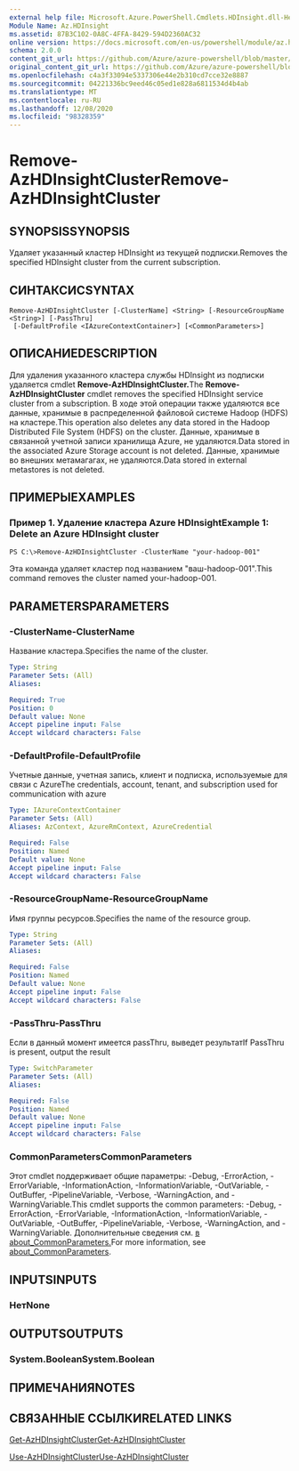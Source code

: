 ```yaml
---
external help file: Microsoft.Azure.PowerShell.Cmdlets.HDInsight.dll-Help.xml
Module Name: Az.HDInsight
ms.assetid: 87B3C102-0A8C-4FFA-8429-594D2360AC32
online version: https://docs.microsoft.com/en-us/powershell/module/az.hdinsight/remove-azhdinsightcluster
schema: 2.0.0
content_git_url: https://github.com/Azure/azure-powershell/blob/master/src/HDInsight/HDInsight/help/Remove-AzHDInsightCluster.md
original_content_git_url: https://github.com/Azure/azure-powershell/blob/master/src/HDInsight/HDInsight/help/Remove-AzHDInsightCluster.md
ms.openlocfilehash: c4a3f33094e5337306e44e2b310cd7cce32e8887
ms.sourcegitcommit: 04221336bc9eed46c05ed1e828a6811534d4b4ab
ms.translationtype: MT
ms.contentlocale: ru-RU
ms.lasthandoff: 12/08/2020
ms.locfileid: "98328359"
---
```

# <span data-ttu-id="76406-101">Remove-AzHDInsightCluster</span><span class="sxs-lookup"><span data-stu-id="76406-101">Remove-AzHDInsightCluster</span></span>

## <span data-ttu-id="76406-102">SYNOPSIS</span><span class="sxs-lookup"><span data-stu-id="76406-102">SYNOPSIS</span></span>
<span data-ttu-id="76406-103">Удаляет указанный кластер HDInsight из текущей подписки.</span><span class="sxs-lookup"><span data-stu-id="76406-103">Removes the specified HDInsight cluster from the current subscription.</span></span>

## <span data-ttu-id="76406-104">СИНТАКСИС</span><span class="sxs-lookup"><span data-stu-id="76406-104">SYNTAX</span></span>

```
Remove-AzHDInsightCluster [-ClusterName] <String> [-ResourceGroupName <String>] [-PassThru]
 [-DefaultProfile <IAzureContextContainer>] [<CommonParameters>]
```

## <span data-ttu-id="76406-105">ОПИСАНИЕ</span><span class="sxs-lookup"><span data-stu-id="76406-105">DESCRIPTION</span></span>
<span data-ttu-id="76406-106">Для удаления указанного кластера службы HDInsight из подписки удаляется cmdlet **Remove-AzHDInsightCluster.**</span><span class="sxs-lookup"><span data-stu-id="76406-106">The **Remove-AzHDInsightCluster** cmdlet removes the specified HDInsight service cluster from a subscription.</span></span>
<span data-ttu-id="76406-107">В ходе этой операции также удаляются все данные, хранимые в распределенной файловой системе Hadoop (HDFS) на кластере.</span><span class="sxs-lookup"><span data-stu-id="76406-107">This operation also deletes any data stored in the Hadoop Distributed File System (HDFS) on the cluster.</span></span>
<span data-ttu-id="76406-108">Данные, хранимые в связанной учетной записи хранилища Azure, не удаляются.</span><span class="sxs-lookup"><span data-stu-id="76406-108">Data stored in the associated Azure Storage account is not deleted.</span></span>
<span data-ttu-id="76406-109">Данные, хранимые во внешних метамагагах, не удаляются.</span><span class="sxs-lookup"><span data-stu-id="76406-109">Data stored in external metastores is not deleted.</span></span>

## <span data-ttu-id="76406-110">ПРИМЕРЫ</span><span class="sxs-lookup"><span data-stu-id="76406-110">EXAMPLES</span></span>

### <span data-ttu-id="76406-111">Пример 1. Удаление кластера Azure HDInsight</span><span class="sxs-lookup"><span data-stu-id="76406-111">Example 1: Delete an Azure HDInsight cluster</span></span>
```
PS C:\>Remove-AzHDInsightCluster -ClusterName "your-hadoop-001"
```

<span data-ttu-id="76406-112">Эта команда удаляет кластер под названием "ваш-hadoop-001".</span><span class="sxs-lookup"><span data-stu-id="76406-112">This command removes the cluster named your-hadoop-001.</span></span>

## <span data-ttu-id="76406-113">PARAMETERS</span><span class="sxs-lookup"><span data-stu-id="76406-113">PARAMETERS</span></span>

### <span data-ttu-id="76406-114">-ClusterName</span><span class="sxs-lookup"><span data-stu-id="76406-114">-ClusterName</span></span>
<span data-ttu-id="76406-115">Название кластера.</span><span class="sxs-lookup"><span data-stu-id="76406-115">Specifies the name of the cluster.</span></span>

```yaml
Type: String
Parameter Sets: (All)
Aliases:

Required: True
Position: 0
Default value: None
Accept pipeline input: False
Accept wildcard characters: False
```

### <span data-ttu-id="76406-116">-DefaultProfile</span><span class="sxs-lookup"><span data-stu-id="76406-116">-DefaultProfile</span></span>
<span data-ttu-id="76406-117">Учетные данные, учетная запись, клиент и подписка, используемые для связи с Azure</span><span class="sxs-lookup"><span data-stu-id="76406-117">The credentials, account, tenant, and subscription used for communication with azure</span></span>

```yaml
Type: IAzureContextContainer
Parameter Sets: (All)
Aliases: AzContext, AzureRmContext, AzureCredential

Required: False
Position: Named
Default value: None
Accept pipeline input: False
Accept wildcard characters: False
```

### <span data-ttu-id="76406-118">-ResourceGroupName</span><span class="sxs-lookup"><span data-stu-id="76406-118">-ResourceGroupName</span></span>
<span data-ttu-id="76406-119">Имя группы ресурсов.</span><span class="sxs-lookup"><span data-stu-id="76406-119">Specifies the name of the resource group.</span></span>

```yaml
Type: String
Parameter Sets: (All)
Aliases:

Required: False
Position: Named
Default value: None
Accept pipeline input: False
Accept wildcard characters: False
```

### <span data-ttu-id="76406-120">-PassThru</span><span class="sxs-lookup"><span data-stu-id="76406-120">-PassThru</span></span>
<span data-ttu-id="76406-121">Если в данный момент имеется passThru, выведет результат</span><span class="sxs-lookup"><span data-stu-id="76406-121">If PassThru is present, output the result</span></span>

```yaml
Type: SwitchParameter
Parameter Sets: (All)
Aliases:

Required: False
Position: Named
Default value: None
Accept pipeline input: False
Accept wildcard characters: False
```

### <span data-ttu-id="76406-122">CommonParameters</span><span class="sxs-lookup"><span data-stu-id="76406-122">CommonParameters</span></span>
<span data-ttu-id="76406-123">Этот cmdlet поддерживает общие параметры: -Debug, -ErrorAction, -ErrorVariable, -InformationAction, -InformationVariable, -OutVariable, -OutBuffer, -PipelineVariable, -Verbose, -WarningAction, and -WarningVariable.</span><span class="sxs-lookup"><span data-stu-id="76406-123">This cmdlet supports the common parameters: -Debug, -ErrorAction, -ErrorVariable, -InformationAction, -InformationVariable, -OutVariable, -OutBuffer, -PipelineVariable, -Verbose, -WarningAction, and -WarningVariable.</span></span> <span data-ttu-id="76406-124">Дополнительные сведения см. [в about_CommonParameters.](http://go.microsoft.com/fwlink/?LinkID=113216)</span><span class="sxs-lookup"><span data-stu-id="76406-124">For more information, see [about_CommonParameters](http://go.microsoft.com/fwlink/?LinkID=113216).</span></span>

## <span data-ttu-id="76406-125">INPUTS</span><span class="sxs-lookup"><span data-stu-id="76406-125">INPUTS</span></span>

### <span data-ttu-id="76406-126">Нет</span><span class="sxs-lookup"><span data-stu-id="76406-126">None</span></span>
## <span data-ttu-id="76406-127">OUTPUTS</span><span class="sxs-lookup"><span data-stu-id="76406-127">OUTPUTS</span></span>

### <span data-ttu-id="76406-128">System.Boolean</span><span class="sxs-lookup"><span data-stu-id="76406-128">System.Boolean</span></span>
## <span data-ttu-id="76406-129">ПРИМЕЧАНИЯ</span><span class="sxs-lookup"><span data-stu-id="76406-129">NOTES</span></span>

## <span data-ttu-id="76406-130">СВЯЗАННЫЕ ССЫЛКИ</span><span class="sxs-lookup"><span data-stu-id="76406-130">RELATED LINKS</span></span>

[<span data-ttu-id="76406-131">Get-AzHDInsightCluster</span><span class="sxs-lookup"><span data-stu-id="76406-131">Get-AzHDInsightCluster</span></span>](./Get-AzHDInsightCluster.md)

[<span data-ttu-id="76406-132">Use-AzHDInsightCluster</span><span class="sxs-lookup"><span data-stu-id="76406-132">Use-AzHDInsightCluster</span></span>](./Use-AzHDInsightCluster.md)



